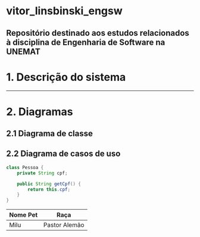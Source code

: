 # vitor_linsbinski_engsw

## Repositório destinado aos estudos relacionados à disciplina de Engenharia de Software na UNEMAT

# 1. Descrição do sistema

---

# 2. Diagramas

## 2.1 Diagrama de classe

## 2.2 Diagrama de casos de uso

```java
class Pessoa {
    private String cpf;

    public String getCpf() {
        return this.cpf;
    }
}
```

| Nome Pet | Raça          |
| -------- | ------------- |
| Milu     | Pastor Alemão |
